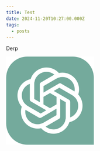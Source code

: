 ```yaml
---
title: Test
date: 2024-11-20T10:27:00.000Z
tags:
  - posts
---
```

Derp



![](/img/uploads/chatgpt_logo.svg.png)
